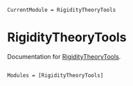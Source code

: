 ```@meta
CurrentModule = RigidityTheoryTools
```

# RigidityTheoryTools

Documentation for [RigidityTheoryTools](https://github.com/Saschobolt/RigidityTheoryTools.jl).

```@index
```

```@autodocs
Modules = [RigidityTheoryTools]
```
